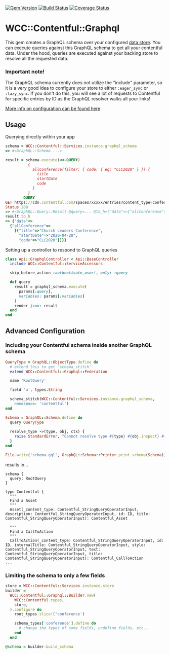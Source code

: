 [![Gem Version](https://badge.fury.io/rb/wcc-contentful-graphql.svg)](https://rubygems.org/gems/wcc-contentful-graphql)
[![Build Status](https://travis-ci.org/watermarkchurch/wcc-contentful.svg?branch=master)](https://travis-ci.org/watermarkchurch/wcc-contentful)
[![Coverage Status](https://coveralls.io/repos/github/watermarkchurch/wcc-contentful/badge.svg?branch=master)](https://coveralls.io/github/watermarkchurch/wcc-contentful?branch=master)

# WCC::Contentful::Graphql

This gem creates a GraphQL schema over your configured [data store](https://www.rubydoc.info/gems/wcc-contentful#Store_API).
You can execute queries against this GraphQL schema to get all your contentful
data.  Under the hood, queries are executed against your backing store to
resolve all the requested data.

### Important note!
The GraphQL schema currently does not utilize the "include" parameter, so it is
a very good idea to configure your store to either `:eager_sync`
or `:lazy_sync`.  If you don't do this, you will see a lot of requests to
Contentful for specific entries by ID as the GraphQL resolver walks all your links!

[More info on configuration can be found here](https://www.rubydoc.info/gems/wcc-contentful/WCC%2FContentful%2FConfiguration:store=)

## Usage

Querying directly within your app
```rb
schema = WCC::Contentful::Services.instance.graphql_schema
=> #<GraphQL::Schema ...>

result = schema.execute(<<~QUERY)
          {
            allConference(filter: { code: { eq: "CLC2020" } }) {
              title
              startDate
              code
            }
          }
        QUERY
GET https://cdn.contentful.com/spaces/xxxxx/entries?content_type=conference&fields.code.en-US=CLC2020&locale=%2A
Status 200
=> #<GraphQL::Query::Result @query=... @to_h={"data"=>{"allConference"=>[{"title"=>"Church Leaders Conference", "startDate"=>"2020-04-28", "code"=>"CLC2020"}]}}>
result.to_h
=> {"data"=>
  {"allConference"=>
    [{"title"=>"Church Leaders Conference",
      "startDate"=>"2020-04-28",
      "code"=>"CLC2020"}]}}
```

Setting up a controller to respond to GraphQL queries

```rb
class Api::GraphqlController < Api::BaseController
  include WCC::Contentful::ServiceAccessors

  skip_before_action :authenticate_user!, only: :query

  def query
    result = graphql_schema.execute(
      params[:query],
      variables: params[:variables]
    )
    render json: result
  end
end
```

## Advanced Configuration

### Including your Contentful schema inside another GraphQL schema

```rb
QueryType = GraphQL::ObjectType.define do
  # extend this to get 'schema_stitch'
  extend WCC::Contentful::Graphql::Federation

  name 'RootQuery'

  field 'a', types.String

  schema_stitch(WCC::Contentful::Services.instance.graphql_schema,
    namespace: 'contentful')
end

Schema = GraphQL::Schema.define do
  query QueryType
  
  resolve_type ->(type, obj, ctx) {
    raise StandardError, "Cannot resolve type #{type} #{obj.inspect} #{ctx.inspect}"
  }
end

File.write('schema.gql', GraphQL::Schema::Printer.print_schema(Schema))
```
results in...
```gql
schema {
  query: RootQuery
}

type Contentful {
  """
  Find a Asset
  """
  Asset(_content_type: Contentful_StringQueryOperatorInput, description: Contentful_StringQueryOperatorInput, id: ID, title: Contentful_StringQueryOperatorInput): Contentful_Asset

  """
  Find a CallToAction
  """
  CallToAction(_content_type: Contentful_StringQueryOperatorInput, id: ID, internalTitle: Contentful_StringQueryOperatorInput, style: Contentful_StringQueryOperatorInput, text: Contentful_StringQueryOperatorInput, title: Contentful_StringQueryOperatorInput): Contentful_CallToAction
...
```

### Limiting the schema to only a few fields

```rb
store = WCC::Contentful::Services.instance.store
builder =
  WCC::Contentful::Graphql::Builder.new(
    WCC::Contentful.types,
    store,
  ).configure do
    root_types.slice!('conference')

    schema_types['conference'].define do
      # change the types of some fields, undefine fields, etc...
    end
  end

@schema = builder.build_schema
```
